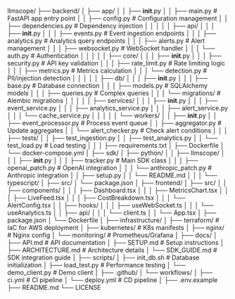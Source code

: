 llmscope/
├── backend/
│   ├── app/
│   │   ├── __init__.py
│   │   ├── main.py              # FastAPI app entry point
│   │   ├── config.py            # Configuration management
│   │   ├── dependencies.py      # Dependency injection
│   │   │
│   │   ├── api/
│   │   │   ├── __init__.py
│   │   │   ├── events.py        # Event ingestion endpoints
│   │   │   ├── analytics.py     # Analytics query endpoints
│   │   │   ├── alerts.py        # Alert management
│   │   │   ├── websocket.py     # WebSocket handler
│   │   │   └── auth.py          # Authentication
│   │   │
│   │   ├── core/
│   │   │   ├── __init__.py
│   │   │   ├── security.py      # API key validation
│   │   │   ├── rate_limit.py    # Rate limiting logic
│   │   │   ├── metrics.py       # Metrics calculation
│   │   │   └── detection.py     # PII/injection detection
│   │   │
│   │   ├── db/
│   │   │   ├── __init__.py
│   │   │   ├── base.py          # Database connection
│   │   │   ├── models.py        # SQLAlchemy models
│   │   │   ├── queries.py       # Complex queries
│   │   │   └── migrations/      # Alembic migrations
│   │   │
│   │   ├── services/
│   │   │   ├── __init__.py
│   │   │   ├── event_service.py
│   │   │   ├── analytics_service.py
│   │   │   ├── alert_service.py
│   │   │   └── cache_service.py
│   │   │
│   │   └── workers/
│   │       ├── __init__.py
│   │       ├── event_processor.py  # Process event queue
│   │       ├── aggregator.py       # Update aggregates
│   │       └── alert_checker.py    # Check alert conditions
│   │
│   ├── tests/
│   │   ├── test_ingestion.py
│   │   ├── test_analytics.py
│   │   └── test_load.py           # Load testing
│   │
│   ├── requirements.txt
│   ├── Dockerfile
│   └── docker-compose.yml
│
├── sdk/
│   ├── python/
│   │   ├── llmscope/
│   │   │   ├── __init__.py
│   │   │   ├── tracker.py         # Main SDK class
│   │   │   ├── openai_patch.py    # OpenAI integration
│   │   │   └── anthropic_patch.py # Anthropic integration
│   │   ├── setup.py
│   │   └── README.md
│   │
│   └── typescript/
│       ├── src/
│       └── package.json
│
├── frontend/
│   ├── src/
│   │   ├── components/
│   │   │   ├── Dashboard.tsx
│   │   │   ├── MetricsChart.tsx
│   │   │   ├── LiveFeed.tsx
│   │   │   ├── CostBreakdown.tsx
│   │   │   └── AlertConfig.tsx
│   │   ├── hooks/
│   │   │   ├── useWebSocket.ts
│   │   │   └── useAnalytics.ts
│   │   ├── api/
│   │   │   └── client.ts
│   │   └── App.tsx
│   ├── package.json
│   └── Dockerfile
│
├── infrastructure/
│   ├── terraform/           # IaC for AWS deployment
│   ├── kubernetes/          # K8s manifests
│   ├── nginx/              # Nginx config
│   └── monitoring/         # Prometheus/Grafana
│
├── docs/
│   ├── API.md             # API documentation
│   ├── SETUP.md           # Setup instructions
│   ├── ARCHITECTURE.md    # Architecture details
│   └── SDK_GUIDE.md       # SDK integration guide
│
├── scripts/
│   ├── init_db.sh         # Database initialization
│   ├── load_test.py       # Performance testing
│   └── demo_client.py     # Demo client
│
├── .github/
│   └── workflows/
│       ├── ci.yml         # CI pipeline
│       └── deploy.yml     # CD pipeline
│
├── .env.example
├── README.md
└── LICENSE